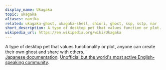 ```yaml
---
display_name: Ukagaka
topic: ukagaka
aliases: nanika
related: ukagaka-ghost, ukagaka-shell, shiori, ghost, ssp, sstp, nar
short_description: A type of desktop pet that values function or plot.
wikipedia_url: https://en.wikipedia.org/wiki/Ukagaka
---
```

A type of desktop pet that values functionality or plot, anyone can create their own ghost and share with others.  
[Japanese documentation](http://ssp.shillest.net/ukadoc/manual/). [Unofficial but the world's most active English-speaking community](https://ukagakadreamteam.tumblr.com/).
